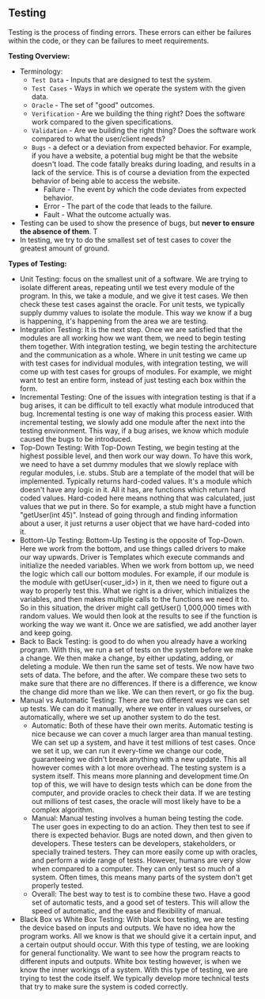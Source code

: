 ## Testing

Testing is the process of finding errors. These errors can either be failures within the code, or they can be failures to meet requirements. 

**Testing Overview:**
  * Terminology:
    * ```Test Data``` - Inputs that are designed to test the system.
    * ```Test Cases``` - Ways in which we operate the system with the given data.
    * ```Oracle``` - The set of "good" outcomes.
    * ```Verification``` - Are we building the thing right? Does the software work compared to the given specifications.
    * ```Validation``` - Are we building the right thing? Does the software work compared to what the user/client needs? 
    * ```Bugs``` - a defect or a deviation from expected behavior. For example, if you have a website, a potential bug might be that the website doesn't load. The code fatally breaks during loading, and results in a lack of the service. This is of course a deviation from the expected behavior of being able to access the website.
      * Failure - The event by which the code deviates from expected behavior.
      * Error - The part of the code that leads to the failure.
      * Fault - What the outcome actually was.
  * Testing can be used to show the presence of bugs, but **never to ensure the absence of them**. T
  * In testing, we try to do the smallest set of test cases to cover the greatest amount of ground. 

**Types of Testing:**
  * Unit Testing: focus on the smallest unit of a software. We are trying to isolate different areas, repeating until we test every module of the program. In this, we take a module, and we give it test cases. We then check these test cases against the oracle. For unit tests, we typically supply dummy values to isolate the module. This way we know if a bug is happening, it's happening from the area we are testing.
  * Integration Testing: It is the next step. Once we are satisfied that the modules are all working how we want them, we need to begin testing them together. With integration testing, we begin testing the architecture and the communication as a whole. Where in unit testing we came up with test cases for individual modules, with integration testing, we will come up with test cases for groups of modules. For example, we might want to test an entire form, instead of just testing each box within the form.
  * Incremental Testing: One of the issues with integration testing is that if a bug arises, it can be difficult to tell exactly what module introduced that bug. Incremental testing is one way of making this process easier. With incremental testing, we slowly add one module after the next into the testing environment. This way, if a bug arises, we know which module caused the bugs to be introduced.
  * Top-Down Testing: With Top-Down Testing, we begin testing at the highest possible level, and then work our way down. To have this work, we need to have a set dummy modules that we slowly replace with regular modules, i.e. stubs. Stub are a template of the model that will be implemented. Typically returns hard-coded values. It's a module which doesn't have any logic in it. All it has, are functions which return hard coded values. Hard-coded here means nothing that was calculated, just values that we put in there. So for example, a stub might have a function "getUser(int 45)". Instead of going through and finding information about a user, it just returns a user object that we have hard-coded into it.
  * Bottom-Up Testing: Bottom-Up Testing is the opposite of Top-Down. Here we work from the bottom, and use things called drivers to make our way upwards. Driver is Templates which execute commands and initialize the needed variables. When we work from bottom up, we need the logic which call our bottom modules. For example, if our module is the module with getUser(<user_id>) in it, then we need to figure out a way to properly test this. What we right is a driver, which initializes the variables, and then makes multiple calls to the functions we need it to. So in this situation, the driver might call getUser() 1,000,000 times with random values. We would then look at the results to see if the function is working the way we want it. Once we are satisfied, we add another layer and keep going.
  * Back to Back Testing: is good to do when you already have a working program. With this, we run a set of tests on the system before we make a change. We then make a change, by either updating, adding, or deleting a module. We then run the same set of tests. We now have two sets of data. The before, and the after. We compare these two sets to make sure that there are no differences. If there is a difference, we know the change did more than we like. We can then revert, or go fix the bug.
  * Manual vs Automatic Testing: There are two different ways we can set up tests. We can do it manually, where we enter in values ourselves, or automatically, where we set up another system to do the test.
    * Automatic: Both of these have their own merits. Automatic testing is nice because we can cover a much larger area than manual testing. We can set up a system, and have it test millions of test cases. Once we set it up, we can run it every-time we change our code, guaranteeing we didn't break anything with a new update. This all however comes with a lot more overhead. The testing system is a system itself. This means more planning and development time.On top of this, we will have to design tests which can be done from the computer, and provide oracles to check their data. If we are testing out millions of test cases, the oracle will most likely have to be a complex algorithm.
    * Manual: Manual testing involves a human being testing the code. The user goes in expecting to do an action. They then test to see if there is expected behavior. Bugs are noted down, and then given to developers. These testers can be developers, stakeholders, or specially trained testers. They can more easily come up with oracles, and perform a wide range of tests. However, humans are very slow when compared to a computer. They can only test so much of a system. Often times, this means many parts of the system don't get properly tested.
    * Overall: The best way to test is to combine these two. Have a good set of automatic tests, and a good set of testers. This will allow the speed of automatic, and the ease and flexibility of manual.
  * Black Box vs White Box Testing: With black box testing, we are testing the device based on inputs and outputs. We have no idea how the program works. All we know is that we should give it a certain input, and a certain output should occur. With this type of testing, we are looking for general functionality. We want to see how the program reacts to different inputs and outputs. White box testing however, is when we know the inner workings of a system. With this type of testing, we are trying to test the code itself. We typically develop more technical tests that try to make sure the system is coded correctly.
